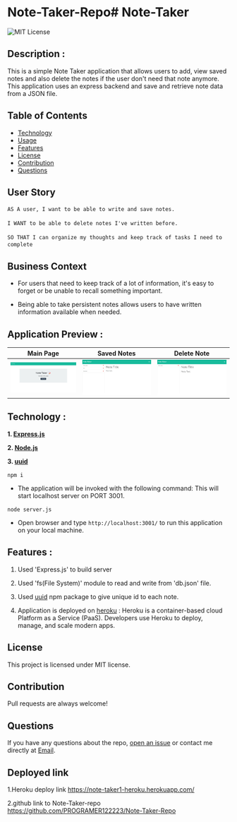 # Note-Taker-Repo# Note-Taker
![MIT License](https://img.shields.io/badge/license-MIT-green)

## Description :

This is a simple Note Taker application that allows users to add, view saved notes and also delete the notes if the user don't need that note anymore. This application uses an express backend and save and retrieve note data from a JSON file.


## Table of Contents

* [Technology](#technology)
* [Usage](#usage)
* [Features](#features)
* [License](#license)
* [Contribution](#contribution)
* [Questions](#questions)

## User Story

```
AS A user, I want to be able to write and save notes.

I WANT to be able to delete notes I've written before.

SO THAT I can organize my thoughts and keep track of tasks I need to complete
```

## Business Context

* For users that need to keep track of a lot of information, it's easy to forget or be unable to recall something important. 

* Being able to take persistent notes allows users to have written information available when needed.


## Application Preview : 

|Main Page|Saved Notes|Delete Note
|--|--|--
|![Main Page](Assets/screencapture-localhost-3001-2022-03-12-06_50_17.jpg)|![Saved Notes](Assets/screencapture-localhost-3001-notes-2022-03-12-07_04_41.jpg)|![Delete Note](Assets/screencapture-localhost-3001-notes-2022-03-12-08_40_25.jpg)

## Technology :

**1. [Express.js](https://expressjs.com/)**


**2. [Node.js](https://nodejs.org/en/)** 


**3. [uuid](https://www.npmjs.com/package/uuid)**

```
npm i
```

* The application will be invoked with the following command: This will start localhost server on PORT 3001.

```
node server.js
```

* Open browser and type `http://localhost:3001/` to run this application on your local machine.

## Features :

1. Used 'Express.js' to build server

2. Used 'fs(File System)' module to read and write from 'db.json' file.

3. Used [uuid](https://www.npmjs.com/package/uuid) npm package to give unique id to each note.

4. Application is deployed on [heroku](https://www.heroku.com/) : Heroku is a container-based cloud Platform as a Service (PaaS). Developers use Heroku to deploy, manage, and scale modern apps.

## License

This project is licensed under MIT license.

## Contribution

Pull requests are always welcome!

## Questions

If you have any questions about the repo, 
[open an issue](https://github.com/programer122223/) 
or contact me directly at [Email](mailto:pratibha.indel@gmail.com).


## Deployed link
1.Heroku deploy link
https://note-taker1-heroku.herokuapp.com/

2.github link to Note-Taker-repo https://github.com/PROGRAMER122223/Note-Taker-Repo